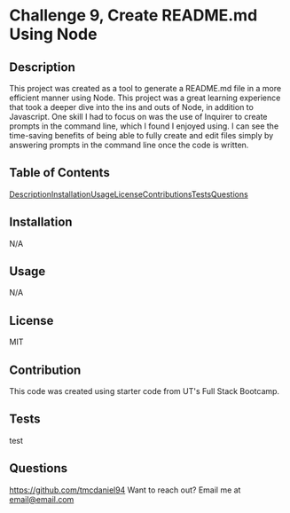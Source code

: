 # Challenge 9, Create README.md Using Node

## Description
This project was created as a tool to generate a README.md file in a more efficient manner using Node. This project was a great learning experience that took a deeper dive into the ins and outs of Node, in addition to Javascript. One skill I had to focus on was the use of Inquirer to create prompts in the command line, which I found I enjoyed using. I can see the time-saving benefits of being able to fully create and edit files simply by answering prompts in the command line once the code is written. 

## Table of Contents
[Description](#description)[Installation](#installation)[Usage](#usage)[License](#license)[Contributions](#contributions)[Tests](#tests)[Questions](#questions)

## Installation
N/A

## Usage
N/A

## License
MIT

## Contribution
This code was created using starter code from UT's Full Stack Bootcamp.

## Tests
test

## Questions
https://github.com/tmcdaniel94
Want to reach out? Email me at email@email.com